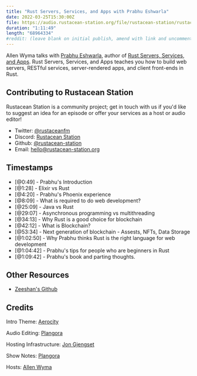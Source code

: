 ```yaml
---
title: "Rust Servers, Services, and Apps with Prabhu Eshwarla"
date: 2022-03-25T15:30:00Z
file: https://audio.rustacean-station.org/file/rustacean-station/rustacean-station-e061-prabhu-eshwarla.mp3
duration: "1:11:49"
length: "68964334"
#reddit: (leave blank on initial publish, amend with link and uncomment this line after Reddit thread has been posted)
---
```

Allen Wyma talks with [Prabhu Eshwarla](https://twitter.com/peshwarla), author of [Rust Servers, Services, and Apps](https://www.manning.com/books/rust-servers-services-and-apps). Rust Servers, Services, and Apps teaches you how to build web servers, RESTful services, server-rendered apps, and client front-ends in Rust.


## Contributing to Rustacean Station

Rustacean Station is a community project; get in touch with us if you'd like to suggest an idea for an episode or offer your services as a host or audio editor!

- Twitter: [@rustaceanfm](https://twitter.com/rustaceanfm)
- Discord: [Rustacean Station](https://discord.gg/cHc3Gyc)
- Github: [@rustacean-station](https://github.com/rustacean-station/)
- Email: [hello@rustacean-station.org](mailto:hello@rustacean-station.org)

## Timestamps 
- [@0:49] - Prabhu's Introduction
- [@1:28] - Elixir vs Rust
- [@4:20] - Prabhu's Phoenix experience
- [@8:09] - What is required to do web development?
- [@25:09] - Java vs Rust
- [@29:07] - Asynchronous programming vs multithreading
- [@34:13] - Why Rust is a good choice for blockchain
- [@42:12] - What is Blockchain?
- [@53:34] - Next generation of blockchain - Assests, NFTs, Data Storage
- [@1:02:50] - Why Prabhu thinks Rust is the right language for web development
- [@1:04:42] - Prabhu's tips for people who are beginners in Rust
- [@1:09:42] - Prabhu's book and parting thoughts.

## Other Resources
- [Zeeshan's Github](https://github.com/zeenix)

## Credits
Intro Theme: [Aerocity](https://twitter.com/AerocityMusic)

Audio Editing: [Plangora](https://twitter.com/plangora)

Hosting Infrastructure: [Jon Gjengset](https://twitter.com/jonhoo/)

Show Notes: [Plangora](https://twitter.com/plangora)

Hosts: [Allen Wyma](https://twitter.com/allenwyma)
